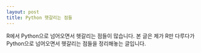 ```yaml
---
layout: post
title: Python 헷갈리는 점들
---
```


R에서 Python으로 넘어오면서 헷갈리는 점들이 많습니다. 본 글은 제가 R만 다루다가 Python으로 넘어오면서
헷갈리는 점들을 정리해놓는 글입니다.
